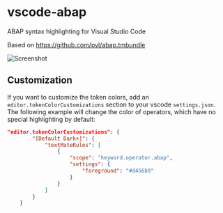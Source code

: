 # vscode-abap
ABAP syntax highlighting for Visual Studio Code

Based on https://github.com/pvl/abap.tmbundle

![Screenshot](https://raw.githubusercontent.com/larshp/vscode-abap/master/img/screenshot_20191124.png)

## Customization
If you want to customize the token colors, add an `editor.tokenColorCustomizations` section to your vscode `settings.json`. The following example will change the color of operators, which have no special highlighting by default:

```json
"editor.tokenColorCustomizations": {
        "[Default Dark+]": {
            "textMateRules": [
                {
                    "scope": "keyword.operator.abap",
                    "settings": {
                        "foreground": "#d456b9"
                    }
                }
            ]
        }
    }
```

